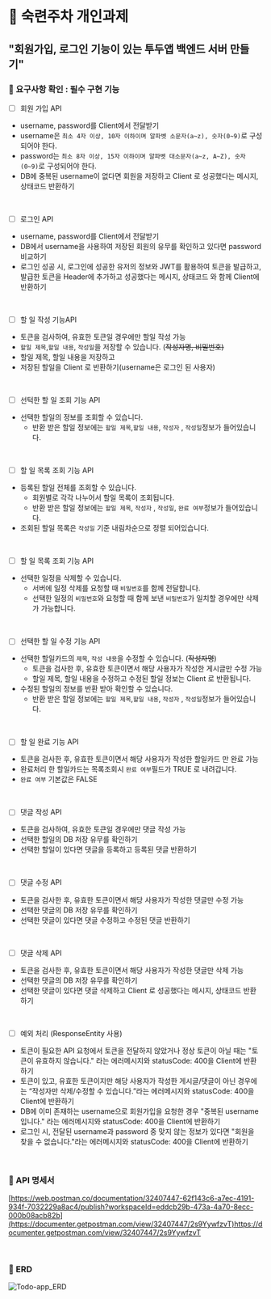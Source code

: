 <h1>📙 숙련주차 개인과제</h1>

<h2>"회원가입, 로그인 기능이 있는 투두앱 백엔드 서버 만들기"</h2>




<h3>📌  요구사항 확인  :  필수 구현 기능</h3>




- [ ]  회원 가입 API
  - username, password를 Client에서 전달받기
  - username은  `최소 4자 이상, 10자 이하이며 알파벳 소문자(a~z), 숫자(0~9)`로 구성되어야 한다.
  - password는  `최소 8자 이상, 15자 이하이며 알파벳 대소문자(a~z, A~Z), 숫자(0~9)`로 구성되어야 한다.
  - DB에 중복된 username이 없다면 회원을 저장하고 Client 로 성공했다는 메시지, 상태코드 반환하기

<br>
     
- [ ]  로그인 API
  - username, password를 Client에서 전달받기
  - DB에서 username을 사용하여 저장된 회원의 유무를 확인하고 있다면 password 비교하기
  - 로그인 성공 시, 로그인에 성공한 유저의 정보와 JWT를 활용하여 토큰을 발급하고, 
    발급한 토큰을 Header에 추가하고 성공했다는 메시지, 상태코드 와 함께 Client에 반환하기

<br>
          
- [ ]  할 일 작성 기능API
  - 토큰을 검사하여, 유효한 토큰일 경우에만 할일 작성 가능
  - `할일 제목`,`할일 내용`, `작성일`을 저장할 수 있습니다. (~~작성자명, 비밀번호)~~
  - 할일 제목, 할일 내용을 저장하고
  - 저장된 할일을 Client 로 반환하기(username은 로그인 된 사용자)

<br>
      
- [ ]  선턱한 할 일 조회 기능 API
  - 선택한 할일의 정보를 조회할 수 있습니다.
    - 반환 받은 할일 정보에는 `할일 제목`,`할일 내용`, `작성자` , `작성일`정보가 들어있습니다.

<br>
          
- [ ]  할 일 목록 조회 기능 API
  - 등록된 할일 전체를 조회할 수 있습니다.
    - 회원별로 각각 나누어서 할일 목록이 조회됩니다.
    - 반환 받은 할일 정보에는 `할일 제목`, `작성자` , `작성일`, `완료 여부`정보가 들어있습니다.
  - 조회된 할일 목록은 `작성일` 기준 내림차순으로 정렬 되어있습니다.

<br>
     
- [ ]  할 일 목록 조회 기능 API
  - 선택한 일정을 삭제할 수 있습니다.
    - 서버에 일정 삭제를 요청할 때 `비밀번호`를 함께 전달합니다.
    - 선택한 일정의 `비밀번호`와 요청할 때 함께 보낸 `비밀번호`가 일치할 경우에만 삭제가 가능합니다.

<br>

- [ ]  선택한 할 일 수정 기능 API
  - 선택한 할일카드의 `제목`, `작성 내용`을 수정할 수 있습니다. (~~작성자명~~)
    - 토큰을 검사한 후, 유효한 토큰이면서 해당 사용자가 작성한 게시글만 수정 가능
    - 할일 제목, 할일 내용을 수정하고 수정된 할일 정보는 Client 로 반환됩니다.
  - 수정된 할일의 정보를 반환 받아 확인할 수 있습니다.
    - 반환 받은 할일 정보에는 `할일 제목`,`할일 내용`, `작성자` , `작성일`정보가 들어있습니다.

<br>
   
- [ ]  할 일 완료 기능 API
  - 토큰을 검사한 후, 유효한 토큰이면서 해당 사용자가 작성한 할일카드 만 완료 가능
  - 완료처리 한 할일카드는 목록조회시 `완료 여부`필드가 TRUE 로 내려갑니다.
  - `완료 여부` 기본값은 FALSE

<br>
     
- [ ]  댓글 작성 API
  - 토큰을 검사하여, 유효한 토큰일 경우에만 댓글 작성 가능
  - 선택한 할일의 DB 저장 유무를 확인하기
  - 선택한 할일이 있다면 댓글을 등록하고 등록된 댓글 반환하기

<br>
     
- [ ]  댓글 수정 API
  - 토큰을 검사한 후, 유효한 토큰이면서 해당 사용자가 작성한 댓글만 수정 가능
  - 선택한 댓글의 DB 저장 유무를 확인하기
  - 선택한 댓글이 있다면 댓글 수정하고 수정된 댓글 반환하기

<br>

- [ ]  댓글 삭제 API
  - 토큰을 검사한 후, 유효한 토큰이면서 해당 사용자가 작성한 댓글만 삭제 가능
  - 선택한 댓글의 DB 저장 유무를 확인하기
  - 선택한 댓글이 있다면 댓글 삭제하고 Client 로 성공했다는 메시지, 상태코드 반환하기

<br>

- [ ]  예외 처리 (ResponseEntity 사용)
  - 토큰이 필요한 API 요청에서 토큰을 전달하지 않았거나 정상 토큰이 아닐 때는 "토큰이 유효하지 않습니다." 라는 에러메시지와 statusCode: 400을 Client에 반환하기
  - 토큰이 있고, 유효한 토큰이지만 해당 사용자가 작성한 게시글/댓글이 아닌 경우에는 “작성자만 삭제/수정할 수 있습니다.”라는 에러메시지와 statusCode: 400을 Client에 반환하기
  - DB에 이미 존재하는 username으로 회원가입을 요청한 경우 "중복된 username 입니다." 라는 에러메시지와 statusCode: 400을 Client에 반환하기
  - 로그인 시, 전달된 username과 password 중 맞지 않는 정보가 있다면 "회원을 찾을 수 없습니다."라는 에러메시지와 statusCode: 400을 Client에 반환하기

<br>

<h3>📌  API 명세서</h3>


[https://web.postman.co/documentation/32407447-62f143c6-a7ec-4191-934f-7032229a8ac4/publish?workspaceId=eddcb29b-473a-4a70-8ecc-000b08acb82b](https://documenter.getpostman.com/view/32407447/2s9YywfzvT)https://documenter.getpostman.com/view/32407447/2s9YywfzvT

<br>

<h3>📌  ERD</h3>


![Todo-app_ERD](https://github.com/oyeonjoo/todo-app/assets/109337974/12d509c4-0189-4bbb-b424-3af474a8e9d0)









